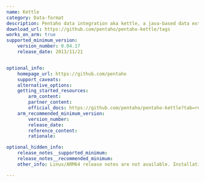 ```yaml
---
name: Kettle
category: Data-format
description: Pentaho data integration aka kettle, a java-based data extraction, transformation and loading (ETL) application with optional GUI.
download_url: https://github.com/pentaho/pentaho-kettle/tags
works_on_arm: true
supported_minimum_version:
    version_number: 0.04.17
    release_date: 2013/11/21


optional_info:
    homepage_url: https://github.com/pentaho
    support_caveats:
    alternative_options:
    getting_started_resources:
        arm_content:
        partner_content:
        official_docs: https://github.com/pentaho/pentaho-kettle?tab=readme-ov-file#how-to-build
    arm_recommended_minimum_version:
        version_number:
        release_date:
        reference_content:
        rationale:

optional_hidden_info:
    release_notes__supported_minimum:
    release_notes__recommended_minimum:
    other_info: Linux/ARM64 release notes are not available. Installation and Testing were done using "apt-get install etl-dev" kindly [refer](https://launchpad.net/ubuntu/+source/etl). The minimum version of kettle v0.04.17 corresponds to ubuntu:14.04 and v1.4.0 to ubuntu:22.04.

---
```


